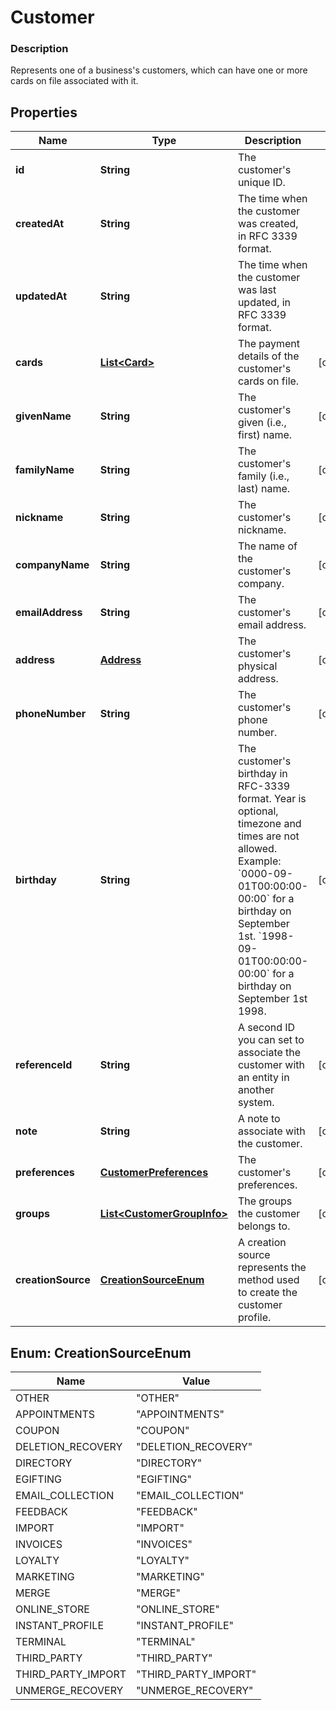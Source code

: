 
# Customer

### Description

Represents one of a business's customers, which can have one or more cards on file associated with it.

## Properties
Name | Type | Description | Notes
------------ | ------------- | ------------- | -------------
**id** | **String** | The customer&#39;s unique ID. | 
**createdAt** | **String** | The time when the customer was created, in RFC 3339 format. | 
**updatedAt** | **String** | The time when the customer was last updated, in RFC 3339 format. | 
**cards** | [**List&lt;Card&gt;**](Card.md) | The payment details of the customer&#39;s cards on file. |  [optional]
**givenName** | **String** | The customer&#39;s given (i.e., first) name. |  [optional]
**familyName** | **String** | The customer&#39;s family (i.e., last) name. |  [optional]
**nickname** | **String** | The customer&#39;s nickname. |  [optional]
**companyName** | **String** | The name of the customer&#39;s company. |  [optional]
**emailAddress** | **String** | The customer&#39;s email address. |  [optional]
**address** | [**Address**](Address.md) | The customer&#39;s physical address. |  [optional]
**phoneNumber** | **String** | The customer&#39;s phone number. |  [optional]
**birthday** | **String** | The customer&#39;s birthday in RFC-3339 format. Year is optional, timezone and times are not allowed. Example: &#x60;0000-09-01T00:00:00-00:00&#x60; for a birthday on September 1st. &#x60;1998-09-01T00:00:00-00:00&#x60; for a birthday on September 1st 1998. |  [optional]
**referenceId** | **String** | A second ID you can set to associate the customer with an entity in another system. |  [optional]
**note** | **String** | A note to associate with the customer. |  [optional]
**preferences** | [**CustomerPreferences**](CustomerPreferences.md) | The customer&#39;s preferences. |  [optional]
**groups** | [**List&lt;CustomerGroupInfo&gt;**](CustomerGroupInfo.md) | The groups the customer belongs to. |  [optional]
**creationSource** | [**CreationSourceEnum**](#CreationSourceEnum) | A creation source represents the method used to create the customer profile. |  [optional]


<a name="CreationSourceEnum"></a>
## Enum: CreationSourceEnum
Name | Value
---- | -----
OTHER | &quot;OTHER&quot;
APPOINTMENTS | &quot;APPOINTMENTS&quot;
COUPON | &quot;COUPON&quot;
DELETION_RECOVERY | &quot;DELETION_RECOVERY&quot;
DIRECTORY | &quot;DIRECTORY&quot;
EGIFTING | &quot;EGIFTING&quot;
EMAIL_COLLECTION | &quot;EMAIL_COLLECTION&quot;
FEEDBACK | &quot;FEEDBACK&quot;
IMPORT | &quot;IMPORT&quot;
INVOICES | &quot;INVOICES&quot;
LOYALTY | &quot;LOYALTY&quot;
MARKETING | &quot;MARKETING&quot;
MERGE | &quot;MERGE&quot;
ONLINE_STORE | &quot;ONLINE_STORE&quot;
INSTANT_PROFILE | &quot;INSTANT_PROFILE&quot;
TERMINAL | &quot;TERMINAL&quot;
THIRD_PARTY | &quot;THIRD_PARTY&quot;
THIRD_PARTY_IMPORT | &quot;THIRD_PARTY_IMPORT&quot;
UNMERGE_RECOVERY | &quot;UNMERGE_RECOVERY&quot;



